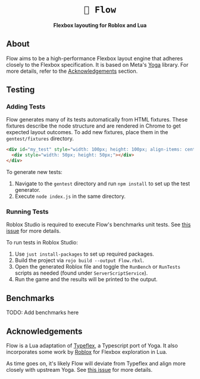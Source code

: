 <!-- Allow this file to not have a first line heading -->
<!-- markdownlint-disable-file MD041 no-emphasis-as-heading -->

<!-- inline html -->
<!-- markdownlint-disable-file MD033 -->

<div align="center">

# `🌊 Flow`

**Flexbox layouting for Roblox and Lua**

</div>

## About

Flow aims to be a high-performance Flexbox layout engine that adheres closely to the Flexbox specification. It is based
on Meta's [Yoga](https://github.com/facebook/yoga) library. For more details, refer to the
[Acknowledgements](#acknowledgements) section.

## Testing

### Adding Tests

Flow generates many of its tests automatically from HTML fixtures. These fixtures describe the node structure and are
rendered in Chrome to get expected layout outcomes. To add new fixtures, place them in the `gentest/fixtures` directory.

```html
<div id="my_test" style="width: 100px; height: 100px; align-items: center;">
  <div style="width: 50px; height: 50px;"></div>
</div>
```

To generate new tests:

1. Navigate to the `gentest` directory and run `npm install` to set up the test generator.
2. Execute `node index.js` in the same directory.

### Running Tests

Roblox Studio is required to execute Flow's benchmarks unit tests. See
[this issue](https://github.com/grilme99/Flow/issues/3) for more details.

To run tests in Roblox Studio:

1. Use `just install-packages` to set up required packages.
2. Build the project via `rojo build --output Flow.rbxl`.
3. Open the generated Roblox file and toggle the `RunBench` or `RunTests` scripts as needed (found under
   `ServerScriptService`).
4. Run the game and the results will be printed to the output.

## Benchmarks

TODO: Add benchmarks here

## Acknowledgements

Flow is a Lua adaptation of [Typeflex](https://github.com/dead/typeflex), a Typescript port of Yoga. It also
incorporates some work by [Roblox](https://www.roblox.com/) for Flexbox exploration in Lua.

As time goes on, it's likely Flow will deviate from Typeflex and align more closely with upstream Yoga. See
[this issue](https://github.com/grilme99/Flow/issues/2) for more details.
